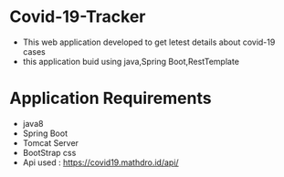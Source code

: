 # Covid-19-Tracker
* This web application developed to get letest details about covid-19 cases
* this application buid using java,Spring Boot,RestTemplate

# Application Requirements
* java8
* Spring Boot
* Tomcat Server
* BootStrap css 
* Api used : https://covid19.mathdro.id/api/
